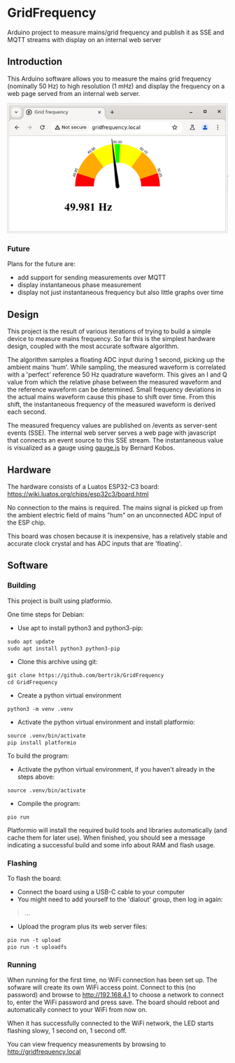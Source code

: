 # GridFrequency
Arduino project to measure mains/grid frequency and publish it as SSE and MQTT streams with display on an internal web server

## Introduction
This Arduino software allows you to measure the mains grid frequency (nominally 50 Hz) to high resolution (1 mHz)
and display the frequency on a web page served from an internal web server.

![example](images/example.png)

### Future
Plans for the future are:
* add support for sending measurements over MQTT
* display instantaneous phase measurement
* display not just instantaneous frequency but also little graphs over time

## Design
This project is the result of various iterations of trying to build a simple device to measure mains frequency.
So far this is the simplest hardware design, coupled with the most accurate software algorithm.

The algorithm samples a floating ADC input during 1 second, picking up the ambient mains 'hum'.
While sampling, the measured waveform is correlated with a 'perfect' reference 50 Hz quadrature waveform.
This gives an I and Q value from which the relative phase between the measured waveform and the reference waveform can be determined.
Small frequency deviations in the actual mains waveform cause this phase to shift over time.
From this shift, the instantaneous frequency of the measured waveform is derived each second.

The measured frequency values are published on /events as server-sent events (SSE).
The internal web server serves a web page with javascript that connects an event source to this SSE stream.
The instantaneous value is visualized as a gauge using [gauge.js](https://github.com/bernii/gauge.js) by Bernard Kobos.

## Hardware
The hardware consists of a Luatos ESP32-C3 board:
https://wiki.luatos.org/chips/esp32c3/board.html

No connection to the mains is required. The mains signal is picked up from the ambient electric field of mains "hum" on an unconnected ADC input of the ESP chip.

This board was chosen because it is inexpensive, has a relatively stable and accurate clock crystal and has ADC inputs that are 'floating'.

## Software

### Building
This project is built using platformio.

One time steps for Debian:
* Use apt to install python3 and python3-pip:
```
sudo apt update
sudo apt install python3 python3-pip
```
* Clone this archive using git:
```
git clone https://github.com/bertrik/GridFrequency
cd GridFrequency
```
* Create a python virtual environment
```
python3 -m venv .venv
```
* Activate the python virtual environment and install platformio:
```
source .venv/bin/activate
pip install platformio
```

To build the program:
* Activate the python virtual environment, if you haven't already in the steps above:
```
source .venv/bin/activate
```
* Compile the program:
```
pio run
```
Platformio will install the required build tools and libraries automatically (and cache them for later use).
When finished, you should see a message indicating a successful build and some info about RAM and flash usage.

### Flashing
To flash the board:
* Connect the board using a USB-C cable to your computer
* You might need to add yourself to the 'dialout' group, then log in again:
> ...
* Upload the program plus its web server files:
```
pio run -t upload
pio run -t uploadfs
```

### Running
When running for the first time, no WiFi connection has been set up. The sofware will create its own WiFi access point.
Connect to this (no password) and browse to http://192.168.4.1 to choose a network to connect to,
enter the WiFi password and press save. The board should reboot and automatically connect to your WiFi from now on.

When it has successfully connected to the WiFi network, the LED starts flashing slowy, 1 second on, 1 second off.

You can view frequency measurements by browsing to http://gridfrequency.local
